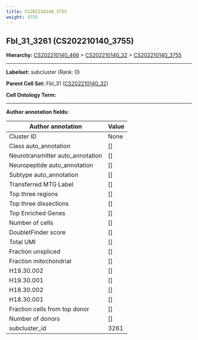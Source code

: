 ```yaml
---
title: CS202210140_3755
weight: 3755
---
```

## Fbl_31_3261 (CS202210140_3755)
<b>Hierarchy: </b>
[CS202210140_466](https://purl.brain-bican.org/taxonomy/CS202210140#CS202210140_466) >
[CS202210140_32](https://purl.brain-bican.org/taxonomy/CS202210140#CS202210140_32) >
[CS202210140_3755](https://purl.brain-bican.org/taxonomy/CS202210140#CS202210140_3755)

---


**Labelset:** subcluster (Rank: 0)

**Parent Cell Set:** Fbl_31 ([CS202210140_32](https://purl.brain-bican.org/taxonomy/CS202210140#CS202210140_32))



**Cell Ontology Term:** 

[MARKER GENES.]: #


---

[TRANSFERRED ANNOTATIONS.]: #


[AUTHOR ANNOTATION FIELDS.]: #


**Author annotation fields:**

| Author annotation | Value |
|-------------------|-------|
|Cluster ID|None|
|Class auto_annotation|[]|
|Neurotransmitter auto_annotation|[]|
|Neuropeptide auto_annotation|[]|
|Subtype auto_annotation|[]|
|Transferred MTG Label|[]|
|Top three regions|[]|
|Top three dissections|[]|
|Top Enriched Genes|[]|
|Number of cells|[]|
|DoubletFinder score|[]|
|Total UMI|[]|
|Fraction unspliced|[]|
|Fraction mitochondrial|[]|
|H19.30.002|[]|
|H19.30.001|[]|
|H18.30.002|[]|
|H18.30.001|[]|
|Fraction cells from top donor|[]|
|Number of donors|[]|
|subcluster_id|3261|
